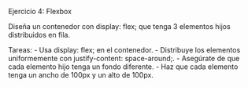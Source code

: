 Ejercicio 4: Flexbox

Diseña un contenedor con display: flex; que tenga 3 elementos hijos distribuidos en fila.

Tareas:
    - Usa display: flex; en el contenedor.
    - Distribuye los elementos uniformemente con justify-content: space-around;.
    - Asegúrate de que cada elemento hijo tenga un fondo diferente.
    - Haz que cada elemento tenga un ancho de 100px y un alto de 100px.